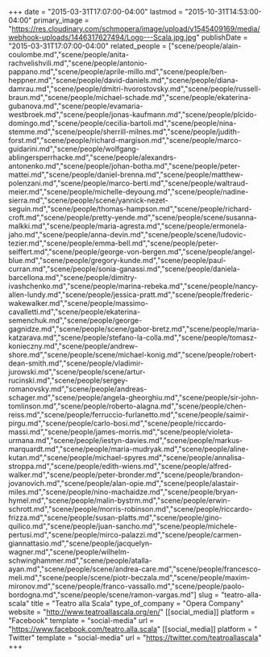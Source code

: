 +++
date = "2015-03-31T17:07:00-04:00"
lastmod = "2015-10-31T14:53:00-04:00"
primary_image = "https://res.cloudinary.com/schmopera/image/upload/v1545409169/media/webhook-uploads/1446317627494/Logo---Scala.jpg.jpg"
publishDate = "2015-03-31T17:07:00-04:00"
related_people = ["scene/people/alain-coulombe.md","scene/people/anita-rachvelishvili.md","scene/people/antonio-pappano.md","scene/people/aprile-millo.md","scene/people/ben-heppner.md","scene/people/david-daniels.md","scene/people/diana-damrau.md","scene/people/dmitri-hvorostovsky.md","scene/people/russell-braun.md","scene/people/michael-schade.md","scene/people/ekaterina-gubanova.md","scene/people/evamaria-westbroek.md","scene/people/jonas-kaufmann.md","scene/people/plcido-domingo.md","scene/people/cecilia-bartoli.md","scene/people/nina-stemme.md","scene/people/sherrill-milnes.md","scene/people/judith-forst.md","scene/people/richard-margison.md","scene/people/marco-guidarini.md","scene/people/wolfgang-ablingersperrhacke.md","scene/people/alexandrs-antonenko.md","scene/people/johan-botha.md","scene/people/peter-mattei.md","scene/people/daniel-brenna.md","scene/people/matthew-polenzani.md","scene/people/marco-berti.md","scene/people/waltraud-meier.md","scene/people/michelle-deyoung.md","scene/people/nadine-sierra.md","scene/people/scene/yannick-nezet-seguin.md","scene/people/thomas-hampson.md","scene/people/richard-croft.md","scene/people/pretty-yende.md","scene/people/scene/susanna-malkki.md","scene/people/maria-agresta.md","scene/people/ermonela-jaho.md","scene/people/anna-devin.md","scene/people/scene/ludovic-tezier.md","scene/people/emma-bell.md","scene/people/peter-seiffert.md","scene/people/george-von-bergen.md","scene/people/angel-blue.md","scene/people/gregory-kunde.md","scene/people/paul-curran.md","scene/people/sonia-ganassi.md","scene/people/daniela-barcellona.md","scene/people/dimitry-ivashchenko.md","scene/people/marina-rebeka.md","scene/people/nancy-allen-lundy.md","scene/people/jessica-pratt.md","scene/people/frederic-wakewalker.md","scene/people/massimo-cavalletti.md","scene/people/ekaterina-semenchuk.md","scene/people/george-gagnidze.md","scene/people/scene/gabor-bretz.md","scene/people/maria-katzarava.md","scene/people/stefano-la-colla.md","scene/people/tomasz-konieczny.md","scene/people/andrew-shore.md","scene/people/scene/michael-konig.md","scene/people/robert-dean-smith.md","scene/people/vladimir-jurowski.md","scene/people/scene/artur-rucinski.md","scene/people/sergey-romanovsky.md","scene/people/andreas-schager.md","scene/people/angela-gheorghiu.md","scene/people/sir-john-tomlinson.md","scene/people/roberto-alagna.md","scene/people/chen-reiss.md","scene/people/ferruccio-furlanetto.md","scene/people/saimir-pirgu.md","scene/people/carlo-bosi.md","scene/people/riccardo-massi.md","scene/people/james-morris.md","scene/people/violeta-urmana.md","scene/people/iestyn-davies.md","scene/people/markus-marquardt.md","scene/people/maria-mudryak.md","scene/people/aline-kutan.md","scene/people/michael-spyres.md","scene/people/annalisa-stroppa.md","scene/people/edith-wiens.md","scene/people/alfred-walker.md","scene/people/peter-bronder.md","scene/people/brandon-jovanovich.md","scene/people/alan-opie.md","scene/people/alastair-miles.md","scene/people/nino-machaidze.md","scene/people/bryan-hymel.md","scene/people/malin-bystrm.md","scene/people/erwin-schrott.md","scene/people/morris-robinson.md","scene/people/riccardo-frizza.md","scene/people/susan-platts.md","scene/people/gino-quilico.md","scene/people/juan-sancho.md","scene/people/michele-pertusi.md","scene/people/mirco-palazzi.md","scene/people/carmen-giannattasio.md","scene/people/jacquelyn-wagner.md","scene/people/wilhelm-schwinghammer.md","scene/people/atalla-ayan.md","scene/people/scene/andrea-care.md","scene/people/francesco-meli.md","scene/people/scene/piotr-beczala.md","scene/people/maxim-mironov.md","scene/people/franco-vassallo.md","scene/people/paolo-bordogna.md","scene/people/scene/ramon-vargas.md"]
slug = "teatro-alla-scala"
title = "Teatro alla Scala"
type_of_company = "Opera Company"
website = "http://www.teatroallascala.org/en/"
[[social_media]]
platform = "Facebook"
template = "social-media"
url = "https://www.facebook.com/teatro.alla.scala"
[[social_media]]
platform = " Twitter"
template = "social-media"
url = "https://twitter.com/teatroallascala"
+++


